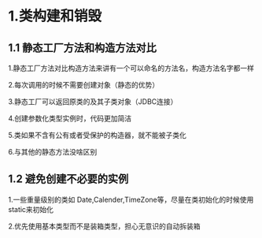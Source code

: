 # 1.类构建和销毁

## 1.1 静态工厂方法和构造方法对比

 1.静态工厂方法对比构造方法来讲有一个可以命名的方法名，构造方法名字都一样
 
 2.每次调用的时候不需要创建对象（静态的优势）
 
 3.静态工厂可以返回原类的及其子类对象（JDBC连接）
 
 4.创建参数化类型实例时，代码更加简洁
 
 5.类如果不含有公有或者受保护的构造器，就不能被子类化
 
 6.与其他的静态方法没啥区别
 
 ## 1.2 避免创建不必要的实例
 1.一些重量级别的类如 Date,Calender,TimeZone等，尽量在类初始化的时候使用static来初始化
 
 2.优先使用基本类型而不是装箱类型，担心无意识的自动拆装箱
